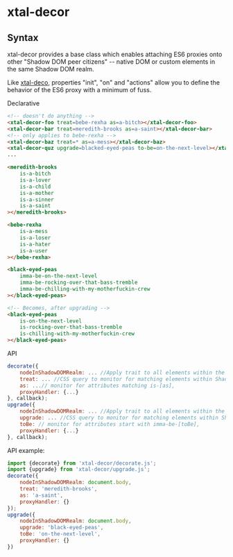 # xtal-decor

## Syntax

xtal-decor provides a base class which enables attaching ES6 proxies onto other "Shadow DOM peer citizens" -- native DOM or custom elements in the same Shadow DOM realm.

Like [xtal-deco](https://github.com/bahrus/xtal-deco), properties "init", "on" and "actions" allow you to define the behavior of the ES6 proxy with a minimum of fuss.

Declarative
```html
<!-- doesn't do anything -->
<xtal-decor-foo treat=bebe-rexha as=a-bitch></xtal-decor-foo> 
<xtal-decor-bar treat=meredith-brooks as=a-saint></xtal-decor-bar>
<!-- only applies to bebe-rexha -->
<xtal-decor-baz treat=* as=a-mess></xtal-decor-baz> 
<xtal-decor-quz upgrade=blacked-eyed-peas to-be=on-the-next-level></xtal-decor-quz>
...

<meredith-brooks 
    is-a-bitch 
    is-a-lover 
    is-a-child 
    is-a-mother
    is-a-sinner
    is-a-saint
></meredith-brooks>

<bebe-rexha 
    is-a-mess 
    is-a-loser 
    is-a-hater 
    is-a-user
></bebe-rexha>

<black-eyed-peas 
    imma-be-on-the-next-level 
    imma-be-rocking-over-that-bass-tremble
    imma-be-chilling-with-my-motherfuckin-crew
></black-eyed-peas>

<!-- Becomes, after upgrading -->
<black-eyed-peas 
    is-on-the-next-level 
    is-rocking-over-that-bass-tremble
    is-chilling-with-my-motherfuckin-crew
></black-eyed-peas>
```

API
```JavaScript
decorate({
    nodeInShadowDOMRealm: ... //Apply trait to all elements within the specified ShadowDOM realm.  If not provided, applies outside any ShadowDOM.
    treat: ... //CSS query to monitor for matching elements within ShadowDOM Realm.
    as: ...// monitor for attributes matching is-[as], 
    proxyHandler: {...}
}, callback);
upgrade({
    nodeInShadowDOMRealm: ... //Apply trait to all elements within the same ShadowDOM realm as elementInScope.  If not provided, applies outside any ShadowDOM.
    upgrade: ... //CSS query to monitor for matching elements within ShadowDOM Realm.
    toBe: // monitor for attributes start with imma-be-[toBe], 
    proxyHandler: {...}
}, callback);
```

API example:

```JavaScript
import {decorate} from 'xtal-decor/decorate.js';
import {upgrade} from 'xtal-decor/upgrade.js';
decorate({
    nodeInShadowDOMRealm: document.body,
    treat: 'meredith-brooks',
    as: 'a-saint',
    proxyHandler: {}
}); 
upgrade({
    nodeInShadowDOMRealm: document.body,
    upgrade: 'black-eyed-peas',
    toBe: 'on-the-next-level',
    proxyHandler: {}
})
```
